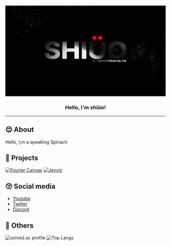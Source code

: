 <p align="center">
  <a href="" rel="noopener">
 <img width=1920px src="./pfp/shiueo_wallpaper_halloween.png?raw=true" alt="Project logo"></a>
</p>

<h3 align="center">Hello, I'm shiüo!</h3>

---


## 😌 About <a name = "about"></a>
Hello, I;m a speaking Spinach

## 🤪 Projects <a name="projects"></a>
[![Fourier Canvas](https://github-readme-stats.vercel.app/api/pin/?username=shiueo&repo=Fourier-Canvas&theme=midnight-purple)](https://github.com/shiueo/Fourier-Canvas)
[![Jeyviz](https://github-readme-stats.vercel.app/api/pin/?username=shiueo&repo=Jeyviz&theme=midnight-purple)](https://github.com/shiueo/Jeyviz)

## 😚 Social media <a name="social"></a>
- [Youtube](https://www.youtube.com/channel/@shiueo)
- [Twitter](https://twitter.com/shiueo_csh)
- [Discord](https://discord.gg/NXwVfdcygM)

## 🫠 Others <a name="others"></a>
![solved.ac profile](https://github-readme-solvedac.hyp3rflow.vercel.app/api/?handle=shiueo)
![Top Langs](https://github-readme-stats.vercel.app/api/top-langs/?username=shiueo&layout=compact)
